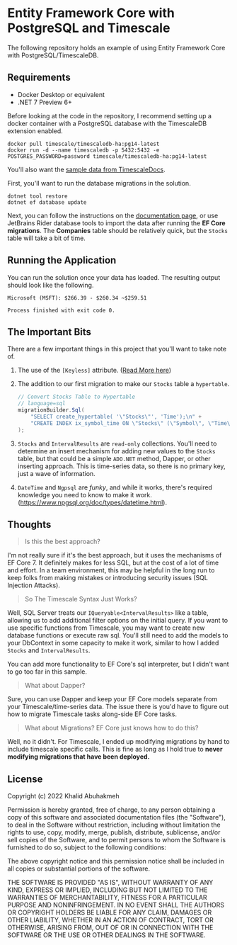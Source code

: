 # Entity Framework Core with PostgreSQL and Timescale

The following repository holds an example of using Entity Framework Core with
PostgreSQL/TimescaleDB.

## Requirements

- Docker Desktop or equivalent
- .NET 7 Preview 6+

Before looking at the code in the repository, I recommend setting up a docker container with
a PostgreSQL database with the TimescaleDB extension enabled.

```console
docker pull timescale/timescaledb-ha:pg14-latest
docker run -d --name timescaledb -p 5432:5432 -e POSTGRES_PASSWORD=password timescale/timescaledb-ha:pg14-latest
```

You'll also want the [sample data from TimescaleDocs](https://assets.timescale.com/docs/downloads/get-started/real_time_stock_data.zip). 

First, you'll want to run the database migrations in the solution.

```console
dotnet tool restore
dotnet ef database update
```

Next, you can follow the instructions on the [documentation page](https://docs.timescale.com/getting-started/latest/add-data/#ingest-the-dataset), or use JetBrains Rider database tools to import the data after running the **EF Core migrations**. The **Companies** table should be relatively quick, but the `Stocks` table will take a bit of time.

## Running the Application

You can run the solution once your data has loaded. The resulting output should look like the following.

```console
Microsoft (MSFT): $266.39 - $260.34 ~$259.51

Process finished with exit code 0.
```

## The Important Bits

There are a few important things in this project that you'll want to take note of.

1. The use of the `[Keyless]` attribute. ([Read More here](https://docs.microsoft.com/en-us/ef/core/modeling/keyless-entity-types?tabs=data-annotations))

2. The addition to our first migration to make our `Stocks` table a `hypertable`.
    ```csharp
    // Convert Stocks Table to Hypertable
    // language=sql
    migrationBuilder.Sql(
        "SELECT create_hypertable( '\"Stocks\"', 'Time');\n" +
        "CREATE INDEX ix_symbol_time ON \"Stocks\" (\"Symbol\", \"Time\" DESC)"
    );
    ```
3. `Stocks` and `IntervalResults` are `read-only` collections. You'll need to determine an insert mechanism for adding new values to the `Stocks` table, but that could be a simple `ADO.NET` method, Dapper, or other inserting approach. This is time-series data, so there is no primary key, just a wave of information.
4. `DateTime` and `Ngpsql` are _funky_, and while it works, there's required knowledge you need to know to make it work. (https://www.npgsql.org/doc/types/datetime.html).

## Thoughts

> Is this the best approach?

I'm not really sure if it's the best approach, but it uses the mechanisms of EF Core 7. It definitely makes for less SQL, but at the cost of a lot of time and effort. In a team environment, this may be helpful in the long run to keep folks from making mistakes or introducing security issues (SQL Injection Attacks).

> So The Timescale Syntax Just Works?

Well, SQL Server treats our `IQueryable<IntervalResults>` like a table, allowing us to add additional filter options on the initial query. If you want to use specific functions from Timescale, you may want to create new database functions or execute raw sql. You'll still need to add the models to your DbContext in some capacity to make it work, similar to how I added `Stocks` and `IntervalResults`.

You can add more functionality to EF Core's sql interpreter, but I didn't want to go too far in this sample.

> What about Dapper?

Sure, you can use Dapper and keep your EF Core models separate from your Timescale/time-series data. The issue there is you'd have to figure out how to migrate Timescale tasks along-side EF Core tasks.

> What about Migrations? EF Core just knows how to do this?

Well, no it didn't. For Timescale, I ended up modifying migrations by hand to include timescale specific calls. This is fine as long as I hold true to **never modifying migrations that have been deployed.**

## License

Copyright (c) 2022 Khalid Abuhakmeh

Permission is hereby granted, free of charge, to any person obtaining a copy
of this software and associated documentation files (the "Software"), to deal
in the Software without restriction, including without limitation the rights
to use, copy, modify, merge, publish, distribute, sublicense, and/or sell
copies of the Software, and to permit persons to whom the Software is
furnished to do so, subject to the following conditions:

The above copyright notice and this permission notice shall be included in all
copies or substantial portions of the software.

THE SOFTWARE IS PROVIDED "AS IS", WITHOUT WARRANTY OF ANY KIND, EXPRESS OR
IMPLIED, INCLUDING BUT NOT LIMITED TO THE WARRANTIES OF MERCHANTABILITY,
FITNESS FOR A PARTICULAR PURPOSE AND NONINFRINGEMENT. IN NO EVENT SHALL THE
AUTHORS OR COPYRIGHT HOLDERS BE LIABLE FOR ANY CLAIM, DAMAGES OR OTHER
LIABILITY, WHETHER IN AN ACTION OF CONTRACT, TORT OR OTHERWISE, ARISING FROM,
OUT OF OR IN CONNECTION WITH THE SOFTWARE OR THE USE OR OTHER DEALINGS IN THE
SOFTWARE.


